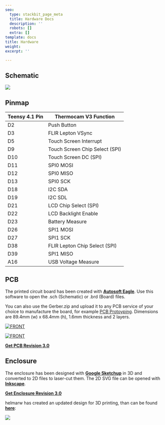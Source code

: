 ```yaml
---
seo:
  type: stackbit_page_meta
  title: Hardware Docs
  description: ''
  robots: []
  extra: []
template: docs
title: Hardware
weight: 
excerpt: ''

---
```

## Schematic

![](https://www.diy-thermocam.net/images/Schematic.JPG)

## Pinmap

| Teensy 4.1 Pin | Thermocam V3 Function |
| --- | --- |
| D2 | Push Button |
| D3 | FLIR Lepton VSync |
| D5 | Touch Screen Interrupt |
| D9 | Touch Screen Chip Select (SPI) |
| D10 | Touch Screen DC (SPI) |
| D11 | SPI0 MOSI |
| D12 | SPI0 MISO |
| D13 | SPI0 SCK |
| D18 | I2C SDA |
| D19 | I2C SDL |
| D21 | LCD Chip Select (SPI) |
| D22 | LCD Backlight Enable |
| D23 | Battery Measure |
| D26 | SPI1 MOSI |
| D27 | SPI1 SCK |
| D38 | FLIR Lepton Chip Select (SPI) |
| D39 | SPI1 MISO |
| A16 | USB Voltage Measure |

## PCB

The printed circuit board has been created with [**Autosoft Eagle**](http://www.autodesk.com/education/free-software/eagle). Use this software to open the .sch (Schematic) or .brd (Board) files.

You can also use the Gerber.zip and upload it to any PCB service of your choice to manufacture the board, for example [PCB Protoyping](http://www.smart-prototyping.com/PCB-Prototyping.html). Dimensions are 89.4mm (w) x 68.4mm (h), 1.6mm thickness and 2 layers.

[![FRONT](https://github.com/maxritter/DIY-Thermocam/raw/master/PCB/3.0/FRONT.PNG)](https://github.com/maxritter/DIY-Thermocam/blob/master/PCB/3.0/FRONT.PNG)

[![FRONT](https://github.com/maxritter/DIY-Thermocam/raw/master/PCB/3.0/BACK.PNG)](https://github.com/maxritter/DIY-Thermocam/blob/master/PCB/3.0/BACK.PNG)

[**Get PCB Revision 3.0**](https://github.com/maxritter/DIY-Thermocam/tree/master/PCB/3.0)

## Enclosure

The enclosure has been designed with [**Google Sketchup**](https://www.sketchup.com/plans-and-pricing/sketchup-free) in 3D and converted to 2D files to laser-cut them. The 2D SVG file can be opened with [**Inkscape**](https://inkscape.org/).

[**Get Enclosure Revision 3.0**](https://github.com/maxritter/DIY-Thermocam/tree/master/Enclosure/3.0)

helmarw has created an updated design for 3D printing, than can be found [**here**](https://github.com/helmarw/DIY-Thermocam/tree/master/Enclosure/3.0b):

![](https://user-images.githubusercontent.com/10408121/118656304-b2819880-b7ea-11eb-9f83-297ed9089c39.jpg)